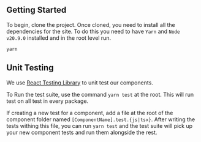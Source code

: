 ## Getting Started

To begin, clone the project. Once cloned, you need to install all the dependencies for the site. To do this you need to have `Yarn` and `Node v20.9.0` installed and in the root level run.

`yarn`

## Unit Testing

We use [React Testing Library](https://testing-library.com/) to unit test our components.

To Run the test suite, use the command `yarn test` at the root. This will run test on all test in every package.

If creating a new test for a component, add a file at the root of the component folder named `[ComponentName].test.{js|tsx}`. After writing the tests withing this file, you can run `yarn test` and the test suite will pick up your new component tests and run them alongside the rest.
